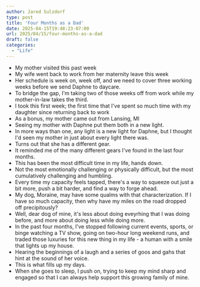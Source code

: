 ```yaml
---
author: Jared Sulzdorf
type: post
title: 'Four Months as a Dad'
date: 2025-04-15T19:48:23-07:00
url: 2025/04/15/four-months-as-a-dad
draft: false
categories: 
  - "Life"
---
```


* My mother visited this past week
* My wife went back to work from her maternity leave this week
* Her schedule is week on, week off, and we need to cover three working weeks before we send Daphne to daycare. 
* To bridge the gap, I'm taking two of those weeks off from work while my mother-in-law takes the third. 
* I took this first week; the first time that I've spent so much time with my daughter since returning back to work
* As a bonus, my mother came out from Lansing, MI 
* Seeing my mother with Daphne put them both in a new light. 
* In more ways than one, any light is a new light for Daphne, but I thought I'd seen my mother in just about every light there was. 
* Turns out that she has a different gear. 
* It reminded me of the many different gears I've found in the last four months. 
* This has been the most difficult time in my life, hands down. 
* Not the most emotionally challenging or physically difficult, but the most cumulatively challenging and humbling. 
* Every time my capacity feels tapped, there's a way to squeeze out just a bit more, push a bit harder, and find a way to forge ahead. 
* My dog, Moraine, may have some qualms with that characterization. If I have so much capacity, then why have my miles on the road dropped off precipitously?
* Well, dear dog of mine, it's less about doing eveyrhing that I was doing before, and more about doing less while doing more. 
* In the past four months, I've stopped following current events, sports, or binge watching a TV show, going on two-hour long weekend runs, and traded those luxuries for this new thing in my life - a human with a smile that lights up my house. 
* Hearing the beginnings of a laugh and a series of goos and gahs that hint at the sound of her voice. 
* This is what fills up my days. 
* When she goes to sleep, I push on, trying to keep my mind sharp and engaged so that I can always help support this growing family of mine. 